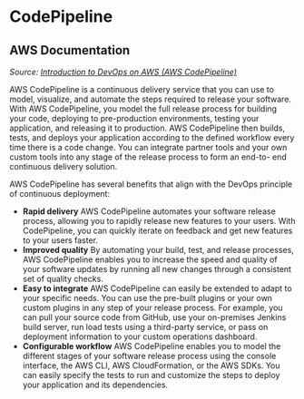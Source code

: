 # CodePipeline

## AWS Documentation

*Source: [Introduction to DevOps on AWS (AWS CodePipeline)](https://docs.aws.amazon.com/pdfs/whitepapers/latest/introduction-devops-aws/introduction-devops-aws.pdf#aws-codepipeline)*

AWS CodePipeline is a continuous delivery service that you can use to model, visualize, and
automate the steps required to release your software. With AWS CodePipeline, you model the full
release process for building your code, deploying to pre-production environments, testing your
application, and releasing it to production. AWS CodePipeline then builds, tests, and deploys your
application according to the defined workflow every time there is a code change. You can integrate
partner tools and your own custom tools into any stage of the release process to form an end-to-
end continuous delivery solution.

AWS CodePipeline has several benefits that align with the DevOps principle of continuous
deployment:

- **Rapid delivery** AWS CodePipeline automates your software release process, allowing you
to rapidly release new features to your users. With CodePipeline, you can quickly iterate on
feedback and get new features to your users faster.
- **Improved quality** By automating your build, test, and release processes, AWS CodePipeline
enables you to increase the speed and quality of your software updates by running all new
changes through a consistent set of quality checks.
- **Easy to integrate** AWS CodePipeline can easily be extended to adapt to your specific needs.
You can use the pre-built plugins or your own custom plugins in any step of your release process.
For example, you can pull your source code from GitHub, use your on-premises Jenkins build
server, run load tests using a third-party service, or pass on deployment information to your
custom operations dashboard.
- **Configurable workflow** AWS CodePipeline enables you to model the different stages of your
software release process using the console interface, the AWS CLI, AWS CloudFormation, or
the AWS SDKs. You can easily specify the tests to run and customize the steps to deploy your
application and its dependencies.